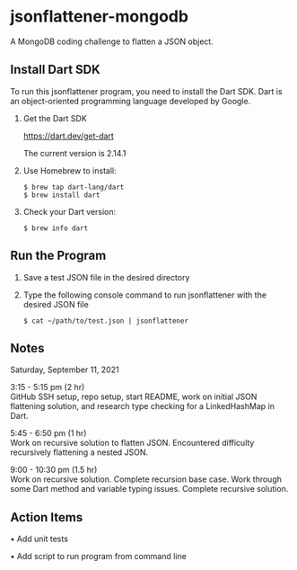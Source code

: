 # jsonflattener-mongodb
A MongoDB coding challenge to flatten a JSON object.


## Install Dart SDK
To run this jsonflattener program, you need to install the Dart SDK.
Dart is an object-oriented programming language developed by Google.

1. Get the Dart SDK

    https://dart.dev/get-dart

    The current version is 2.14.1

2. Use Homebrew to install:

    ````
    $ brew tap dart-lang/dart
    $ brew install dart
    ````

3. Check your Dart version:

    ````
    $ brew info dart
    ````

## Run the Program

1.  Save a test JSON file in the desired directory

2.  Type the following console command to run jsonflattener with the desired JSON file

    ````
    $ cat ~/path/to/test.json | jsonflattener
    ````


## Notes

Saturday, September 11, 2021

3:15 - 5:15 pm  (2 hr)    
GitHub SSH setup, repo setup, start README, work on initial JSON flattening solution, and research type checking for a LinkedHashMap in Dart.

5:45 - 6:50 pm  (1 hr)      
Work on recursive solution to flatten JSON.  Encountered difficulty recursively flattening a nested JSON.

9:00 - 10:30 pm  (1.5 hr)    
Work on recursive solution.  Complete recursion base case.  Work through some Dart method and variable typing issues.  Complete recursive solution.


## Action Items

• Add unit tests

• Add script to run program from command line
